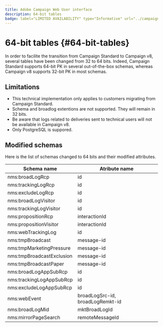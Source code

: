 ```yaml
---
title: Adobe Campaign Web User interface
description: 64-bit tables
badge: label="LIMITED AVAILABILITY" type="Informative" url="../campaign-standard-migration-home.md" tooltip="Restricted to Campaign Standard migrated users"
---
```


# 64-bit tables {#64-bit-tables}

In order to facilite the transition from Campaign Standard to Campaign v8, several tables have been changed from 32 to 64 bits. Indeed, Campaign Standard supports 64-bit PK in several out-of-the-box schemas, whereas Campaign v8 supports 32-bit PK in most schemas. 

## Limitations

* This technical implementation only applies to customers migrating from Campaign Standard. 
* Schema and broadlog extentions are not supported. They will remain in 32 bits. 
* Be aware that logs related to deliveries sent to technical users will not be available in Campaign v8. 
* Only PostgreSQL is suppored.

## Modified schemas

Here is the list of schemas changed to 64 bits and their modified attributes. 

| Schema name | Atribute name |
|--- |--- |
| nms:broadLogRcp | id | 
| nms:trackingLogRcp | id | 
| nms:excludeLogRcp | id | 
| nms:broadLogVisitor | id | 
| nms:trackingLogVisitor | id | 
| nms:propositionRcp | interactionId | 
| nms:propositionVisitor | interactionId | 
| nms:webTrackingLog | id | 
| nms:tmpBroadcast | message-id | 
| nms:tmpMarketingPressure | message-id | 
| nms:tmpBroadcastExclusion | message-id | 
| nms:tmpBroadcastPaper | message-id | 
| nms:broadLogAppSubRcp | id | 
| nms:trackingLogAppSubRcp | id | 
| nms:excludeLogAppSubRcp | id | 
| nms:webEvent | broadLogSrc-id, broadLogRemkt-id | 
| nms:broadLogMid | mktBroadLogId | 
| nms:mirrorPageSearch | remoteMessageId | 


